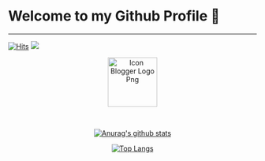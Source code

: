 # Welcome to my Github Profile 👋

----

[![Hits](https://hits.seeyoufarm.com/api/count/incr/badge.svg?url=https%3A%2F%2Fgithub.com%2Fbbodela&count_bg=%237AD139&title_bg=%23555555&icon=&icon_color=%23E7E7E7&title=Views&edge_flat=false)](https://hits.seeyoufarm.com) <a href="https://github.com/bbodela"><img src ="https://img.shields.io/badge/github-bbodela-lightgrey?style=round-square&logo=appveyor"></a>
<p  align="center">
<a href="https://velog.io/@bbodela" title="Visit bbodela's blog">
  <img src="https://www.freeiconspng.com/uploads/blogger-logo-icon-png-22.png" width="100" alt="Icon Blogger Logo Png" />
</a></p>
<br />
<center>
  
[![Anurag's github stats](https://github-readme-stats.vercel.app/api?username=bbodela&count_private=true&show_icons=true&theme=flag-india&hide=stars,issues)](https://github.com/bbodela)
<!--graywhite, buefy-->

[![Top Langs](https://github-readme-stats.vercel.app/api/top-langs/?username=bbodela&layout=compact&theme=flag-india)](https://github.com/bbodela)
</center>
